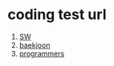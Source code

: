 # coding test url
1. [SW](https://swexpertacademy.com/main/main.do)
2. [baekjoon](https://www.acmicpc.net/)
3. [programmers](https://programmers.co.kr/)